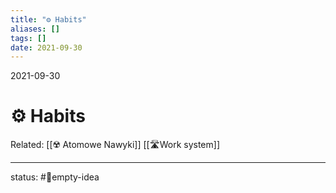 ```yaml
---
title: "⚙️ Habits"
aliases: []
tags: []
date: 2021-09-30
---
```

2021-09-30
# ⚙️ Habits
Related: [[☢️ Atomowe Nawyki]] [[🛣️Work system]]
___
status: #💭empty-idea